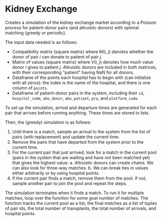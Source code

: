 # Kidney Exchange

Creates a simulation of the kidney exchange market according to a Poisson process for patient-donor pairs (and altruistic donors) with optimal matching (greedy or periodic).

The input data needed is as follows:
* Compatibility matrix (square matrix) where M(*i*, *j*) denotes whether the donor of pair *i* can donate to patient of pair *j*.
* Matrix of values (square matrix) where V(*i*, *j*) denotes how much value donor *i* gives to patient *j*.
Altruistic donors are included in both matrices, with their corresponding "patient" having NaN for all donors.
* Dataframe of the points each hospital has to begin with (can initialize with all zeros): the index is the name of the hospital, and there is one column of `points`.
* Dataframe of patient-donor pairs in the system, including their `id`, `hospital_code`, `abo_donor`, `abo_patient`, `pra`, and `platform_code`.

To set up the simulation, arrival and departure times are generated for each pair that arrives before running anything. These times are stored in lists.

Then, the (greedy) simulation is as follows:

1. Until there is a match, sample an arrival to the system from the list of pairs (with replacement) and update the current time.
2. Remove the pairs that have departed from the system prior to the current time.
3. For the current pair that just arrived, look for a match in the current pool (pairs in the system that are waiting and have not been matched yet) that gives the highest value.
    a. Altruistic donors can create chains. We can also look for three-way matches.
    b. We can break ties in values either arbitrarily or by using hospital points.
4. If the current pair finds a match, remove them from the pool. If not, sample another pair to join the pool and repeat the steps.

The simulation terminates when it finds a match. To run it for multiple matches, loop over the function for some goal number of matches.
The function tracks the current pool as a list, the final matches as a list of tuples of pair ids, the total number of transplants, the total number of arrivals, and hospital points.

